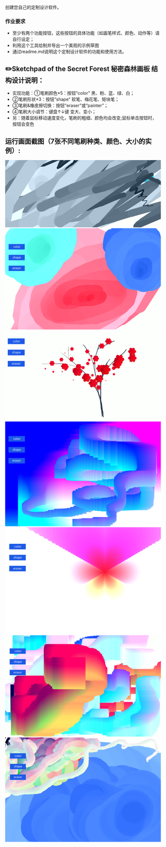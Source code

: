 创建您自己的定制设计软件。

### 作业要求

- 至少有两个功能按钮，这些按钮的具体功能（如画笔样式、颜色、动作等）请自行设定；
- 利用这个工具绘制并导出一个美观的示例草图
- 通过readme.md说明这个定制设计软件的功能和使用方法。

✏️Sketchpad of the Secret Forest 秘密森林画板
结构设计说明：  
-----------------
 - 实现功能：①笔刷颜色*5：按钮“color”  黑、粉、蓝、绿、白；
 - ②笔刷形状*3：按钮“shape”  软笔、梅花笔、矩块笔；
 - ③笔刷&橡皮擦切换：按钮“eraser”或“painter”；  
 - ④笔刷大小调节：键盘↑↓键 变大、变小；
 - 另：随着鼠标移动速度变化，笔刷的粗细、颜色均会改变;鼠标单击按钮时，按钮会变色
  
运行画面截图（7张不同笔刷种类、颜色、大小的实例）:  
-----------------
![image](https://github.com/jojojolynn/520432910003-JIANG-YILIN/blob/main/img_readme/4.1.png)
![image](https://github.com/jojojolynn/520432910003-JIANG-YILIN/blob/main/img_readme/4.2.png)
![image](https://github.com/jojojolynn/520432910003-JIANG-YILIN/blob/main/img_readme/4.3.png)
![image](https://github.com/jojojolynn/520432910003-JIANG-YILIN/blob/main/img_readme/4.4.png)
![image](https://github.com/jojojolynn/520432910003-JIANG-YILIN/blob/main/img_readme/4.5.png)
![image](https://github.com/jojojolynn/520432910003-JIANG-YILIN/blob/main/img_readme/4.6.png)
![image](https://github.com/jojojolynn/520432910003-JIANG-YILIN/blob/main/img_readme/4.7.png)
